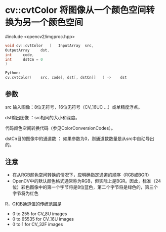 # cv::cvtColor  将图像从一个颜色空间转换为另一个颜色空间

#include <opencv2/imgproc.hpp>

```cpp
void cv::cvtColor	(	InputArray 	src,
OutputArray 	dst,
int 	code,
int 	dstCn = 0 
)		

Python:
cv.cvtColor(	src, code[, dst[, dstCn]]	) ->	dst
``` 

## 参数

src 输入图像：8位无符号，16位无符号（CV_16UC ...）或单精度浮点。

dst输出图像 ：src相同的大小和深度。

代码颜色空间转换代码（参见ColorConversionCodes）。

dstCn目的图像中的通道数 ： 如果参数为0，则通道数数量是从src中自动导出的。

## 注意  
* 在从RGB颜色空间转换的情况下，应明确指定通道的顺序（RGB或BGR）  
* OpenCV中的默认颜色格式通常称为RGB，但实际上是BGR。因此，标准（24位）彩色图像中的第一个字节将是8位蓝色，第二个字节将是绿色的，第三个字节将为红色

R，G和B通道值的传统范围是  
* 0 to 255 for CV_8U images
* 0 to 65535 for CV_16U images
* 0 to 1 for CV_32F images
